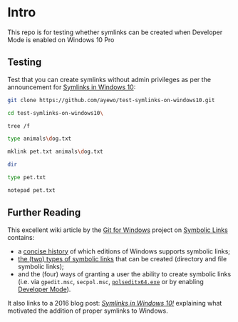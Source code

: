 # Intro
This repo is for testing whether symlinks can be created when Developer Mode is enabled on Windows 10 Pro

## Testing
Test that you can create symlinks without admin privileges as per the announcement for [Symlinks in Windows 10](https://blogs.windows.com/windowsdeveloper/2016/12/02/symlinks-windows-10/):
```bash
git clone https://github.com/ayewo/test-symlinks-on-windows10.git

cd test-symlinks-on-windows10\

tree /f

type animals\dog.txt

mklink pet.txt animals\dog.txt

dir

type pet.txt

notepad pet.txt
```

## Further Reading
This excellent wiki article by the [Git for Windows](gitforwindows.org/) project on [Symbolic Links](https://github.com/git-for-windows/git/wiki/Symbolic-Links) contains:
* a [concise history](https://github.com/git-for-windows/git/wiki/Symbolic-Links#background) of which editions of Windows supports symbolic links;
* [the (two) types of symbolic links](https://github.com/git-for-windows/git/wiki/Symbolic-Links#creating-symbolic-links) that can be created (directory and file symbolic links);
* and the (four) ways of granting a user the ability to create symbolic links (i.e. via `gpedit.msc`, `secpol.msc`, [`polseditx64.exe`](https://www.southsoftware.com/polsedit.html) or by enabling [Developer Mode](https://learn.microsoft.com/en-us/windows/apps/get-started/enable-your-device-for-development)).

It also links to a 2016 blog post: *[Symlinks in Windows 10!](https://blogs.windows.com/windowsdeveloper/2016/12/02/symlinks-windows-10/)* explaining what motivated the addition of proper symlinks to Windows.
